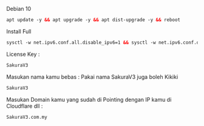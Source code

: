 Debian 10 <br>
  ```html
apt update -y && apt upgrade -y && apt dist-upgrade -y && reboot
  ```
  
Install Full<br>
  ```html
sysctl -w net.ipv6.conf.all.disable_ipv6=1 && sysctl -w net.ipv6.conf.default.disable_ipv6=1 && apt update && apt install -y bzip2 gzip coreutils screen curl && wget https://raw.githubusercontent.com/V3SAKURAAIRIV3/Persinggahan-V3/main/install.sh && chmod +x install.sh && ./install.sh
  ```

License Key :<br>
  ```html
SakuraV3
  ```

Masukan nama kamu bebas : Pakai nama SakuraV3 juga boleh Kikiki<br>
  ```html
SakuraV3
  ```
  
Masukan Domain kamu yang sudah di Pointing dengan IP kamu di Cloudflare dll :<br>
  ```html
SakuraV3.com.my
  ```

